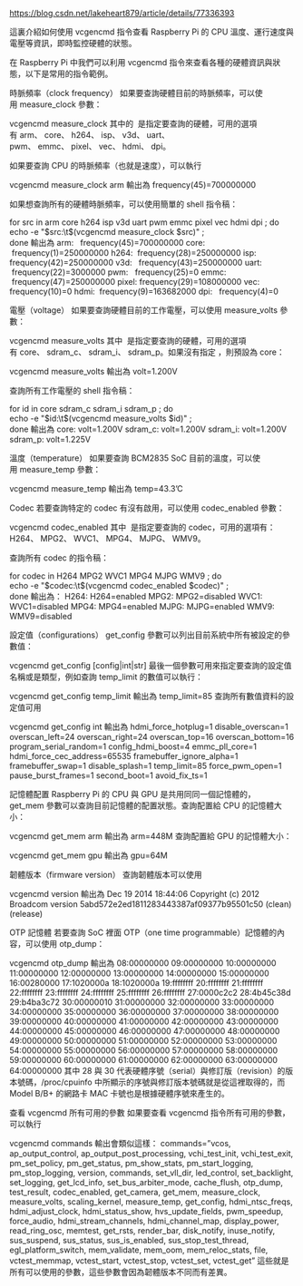 https://blog.csdn.net/lakeheart879/article/details/77336393

這裏介紹如何使用 vcgencmd 指令查看 Raspberry Pi 的 CPU 溫度、運行速度與電壓等資訊，即時監控硬體的狀態。

在 Raspberry Pi 中我們可以利用 vcgencmd 指令來查看各種的硬體資訊與狀態，以下是常用的指令範例。

時脈頻率（clock frequency）
如果要查詢硬體目前的時脈頻率，可以使用 measure_clock 參數：

vcgencmd measure_clock <clock>
其中的 <clock> 是指定要查詢的硬體，可用的選項有 arm、 core、 h264、 isp、 v3d、 uart、pwm、 emmc、 pixel、 vec、 hdmi、 dpi。

如果要查詢 CPU 的時脈頻率（也就是速度），可以執行

vcgencmd measure_clock arm
輸出為
frequency(45)=700000000

如果想查詢所有的硬體時脈頻率，可以使用簡單的 shell 指令稿：

for src in arm core h264 isp v3d uart pwm emmc pixel vec hdmi dpi ; do \
  echo -e "$src:\t$(vcgencmd measure_clock $src)" ; \
done
輸出為
arm:   frequency(45)=700000000
core:  frequency(1)=250000000
h264:  frequency(28)=250000000
isp:   frequency(42)=250000000
v3d:   frequency(43)=250000000
uart:  frequency(22)=3000000
pwm:   frequency(25)=0
emmc:  frequency(47)=250000000
pixel: frequency(29)=108000000
vec:   frequency(10)=0
hdmi:  frequency(9)=163682000
dpi:   frequency(4)=0

電壓（voltage）
如果要查詢硬體目前的工作電壓，可以使用 measure_volts 參數：

vcgencmd measure_volts <id>
其中 <id> 是指定要查詢的硬體，可用的選項有 core、 sdram_c、 sdram_i、 sdram_p。如果沒有指定 <id>，則預設為 core：

vcgencmd measure_volts
輸出為
volt=1.200V

查詢所有工作電壓的 shell 指令稿：

for id in core sdram_c sdram_i sdram_p ; do \
  echo -e "$id:\t$(vcgencmd measure_volts $id)" ; \
done
輸出為
core: volt=1.200V
sdram_c: volt=1.200V
sdram_i: volt=1.200V
sdram_p: volt=1.225V

溫度（temperature）
如果要查詢 BCM2835 SoC 目前的溫度，可以使用 measure_temp 參數：

vcgencmd measure_temp
輸出為
temp=43.3’C

Codec
若要查詢特定的 codec 有沒有啟用，可以使用 codec_enabled 參數：

vcgencmd codec_enabled <codec>
其中 <codec> 是指定要查詢的 codec，可用的選項有：H264、 MPG2、 WVC1、 MPG4、 MJPG、 WMV9。

查詢所有 codec 的指令稿：

for codec in H264 MPG2 WVC1 MPG4 MJPG WMV9 ; do \
  echo -e "$codec:\t$(vcgencmd codec_enabled $codec)" ; \
done
輸出為：
H264: H264=enabled
MPG2: MPG2=disabled
WVC1: WVC1=disabled
MPG4: MPG4=enabled
MJPG: MJPG=enabled
WMV9: WMV9=disabled

設定值（configurations）
get_config 參數可以列出目前系統中所有被設定的參數值：

vcgencmd get_config [config|int|str]
最後一個參數可用來指定要查詢的設定值名稱或是類型，例如查詢 temp_limit 的數值可以執行：

vcgencmd get_config temp_limit
輸出為
temp_limit=85
查詢所有數值資料的設定值可用

vcgencmd get_config int
輸出為
hdmi_force_hotplug=1
disable_overscan=1
overscan_left=24
overscan_right=24
overscan_top=16
overscan_bottom=16
program_serial_random=1
config_hdmi_boost=4
emmc_pll_core=1
hdmi_force_cec_address=65535
framebuffer_ignore_alpha=1
framebuffer_swap=1
disable_splash=1
temp_limit=85
force_pwm_open=1
pause_burst_frames=1
second_boot=1
avoid_fix_ts=1

記憶體配置
Raspberry Pi 的 CPU 與 GPU 是共用同同一個記憶體的，get_mem 參數可以查詢目前記憶體的配置狀態。查詢配置給 CPU 的記憶體大小：

vcgencmd get_mem arm
輸出為
arm=448M
查詢配置給 GPU 的記憶體大小：

vcgencmd get_mem gpu
輸出為
gpu=64M

韌體版本（firmware version）
查詢韌體版本可以使用

vcgencmd version
輸出為
Dec 19 2014 18:44:06
Copyright (c) 2012 Broadcom
version 5abd572e2ed1811283443387af09377b95501c50 (clean) (release)

OTP 記憶體
若要查詢 SoC 裡面 OTP（one time programmable）記憶體的內容，可以使用 otp_dump：

vcgencmd otp_dump
輸出為
08:00000000
09:00000000
10:00000000
11:00000000
12:00000000
13:00000000
14:00000000
15:00000000
16:00280000
17:1020000a
18:1020000a
19:ffffffff
20:ffffffff
21:ffffffff
22:ffffffff
23:ffffffff
24:ffffffff
25:ffffffff
26:ffffffff
27:0000c2c2
28:4b45c38d
29:b4ba3c72
30:00000010
31:00000000
32:00000000
33:00000000
34:00000000
35:00000000
36:00000000
37:00000000
38:00000000
39:00000000
40:00000000
41:00000000
42:00000000
43:00000000
44:00000000
45:00000000
46:00000000
47:00000000
48:00000000
49:00000000
50:00000000
51:00000000
52:00000000
53:00000000
54:00000000
55:00000000
56:00000000
57:00000000
58:00000000
59:00000000
60:00000000
61:00000000
62:00000000
63:00000000
64:00000000
其中 28 與 30 代表硬體序號（serial）與修訂版（revision）的版本號碼，/proc/cpuinfo 中所顯示的序號與修訂版本號碼就是從這裡取得的，而 Model B/B+ 的網路卡 MAC 卡號也是根據硬體序號來產生的。

查看 vcgencmd 所有可用的參數
如果要查看 vcgencmd 指令所有可用的參數，可以執行

vcgencmd commands
輸出會類似這樣：
commands=”vcos, ap_output_control, ap_output_post_processing, vchi_test_init, vchi_test_exit, pm_set_policy, pm_get_status, pm_show_stats, pm_start_logging, pm_stop_logging, version, commands, set_vll_dir, led_control, set_backlight, set_logging, get_lcd_info, set_bus_arbiter_mode, cache_flush, otp_dump, test_result, codec_enabled, get_camera, get_mem, measure_clock, measure_volts, scaling_kernel, measure_temp, get_config, hdmi_ntsc_freqs, hdmi_adjust_clock, hdmi_status_show, hvs_update_fields, pwm_speedup, force_audio, hdmi_stream_channels, hdmi_channel_map, display_power, read_ring_osc, memtest, get_rsts, render_bar, disk_notify, inuse_notify, sus_suspend, sus_status, sus_is_enabled, sus_stop_test_thread, egl_platform_switch, mem_validate, mem_oom, mem_reloc_stats, file, vctest_memmap, vctest_start, vctest_stop, vctest_set, vctest_get”
這些就是所有可以使用的參數，這些參數會因為韌體版本不同而有差異。

